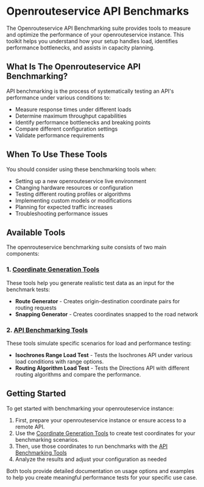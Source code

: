 # Openrouteservice API Benchmarks

The Openrouteservice API Benchmarking suite provides tools to measure and optimize the performance of your openrouteservice instance. This toolkit helps you understand how your setup handles load, identifies performance bottlenecks, and assists in capacity planning.

## What Is The Openrouteservice API Benchmarking?

API benchmarking is the process of systematically testing an API's performance under various conditions to:

- Measure response times under different loads
- Determine maximum throughput capabilities
- Identify performance bottlenecks and breaking points
- Compare different configuration settings
- Validate performance requirements

## When To Use These Tools

You should consider using these benchmarking tools when:

- Setting up a new openrouteservice live environment
- Changing hardware resources or configuration
- Testing different routing profiles or algorithms
- Implementing custom models or modifications
- Planning for expected traffic increases
- Troubleshooting performance issues

## Available Tools

The openrouteservice benchmarking suite consists of two main components:

### 1. [Coordinate Generation Tools](./coordinate-generators.md)

These tools help you generate realistic test data as an input for the benchmark tests:

- **Route Generator** - Creates origin-destination coordinate pairs for routing requests
- **Snapping Generator** - Creates coordinates snapped to the road network

### 2. [API Benchmarking Tools](./api-benchmarks.md)

These tools simulate specific scenarios for load and performance testing:

- **Isochrones Range Load Test** - Tests the Isochrones API under various load conditions with range options.
- **Routing Algorithm Load Test** - Tests the Directions API with different routing algorithms and compare the performance.

## Getting Started

To get started with benchmarking your openrouteservice instance:

1. First, prepare your openrouteservice instance or ensure access to a remote API.
2. Use the [Coordinate Generation Tools](./coordinate-generators.md) to create test coordinates for your benchmarking scenarios.
3. Then, use those coordinates to run benchmarks with the [API Benchmarking Tools](./api-benchmarks.md)
4. Analyze the results and adjust your configuration as needed

Both tools provide detailed documentation on usage options and examples to help you create meaningful performance tests for your specific use case.
